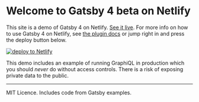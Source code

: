 # Welcome to Gatsby 4 beta on Netlify

This site is a demo of Gatsby 4 on Netlify. [See it live](https://gatsby-dsr-test.netlify.app/). For more info on how to use Gatsby 4 on Netlify, see [the plugin docs](https://github.com/netlify/netlify-plugin-gatsby) or jump right in and press the deploy button below.

[<img alt="deploy to Netlify" src="https://www.netlify.com/img/deploy/button.svg">](https://app.netlify.com/start/deploy?repository=https://github.com/netlify/gatsby-dsr-demo#AWS_LAMBDA_JS_RUNTIME=nodejs14.x&NODE_VERSION=14&GATSBY_PRECOMPILE_DEVELOP_FUNCTIONS=true)

This demo includes an example of running GraphiQL in production which you should _never_ do without access controls.
There is a risk of exposing private data to the public.

---

MIT Licence. Includes code from Gatsby examples.
